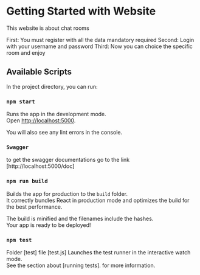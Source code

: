 # Getting Started with Website

This website is about chat rooms 

First: You must register with all the data mandatory required
Second: Login with your username and password
Third: Now you can choice the specific room and enjoy


## Available Scripts

In the project directory, you can run:

### `npm start`

Runs the app in the development mode.\
Open [http://localhost:5000](http://localhost:5000).

You will also see any lint errors in the console.
### `Swagger`

to get the swagger documentations go to the link [http://localhost:5000/doc]

### `npm run build`

Builds the app for production to the `build` folder.\
It correctly bundles React in production mode and optimizes the build for the best performance.

The build is minified and the filenames include the hashes.\
Your app is ready to be deployed!

### `npm test`
Folder [test] file [test.js]
Launches the test runner in the interactive watch mode.\
See the section about [running tests]. for more information.
